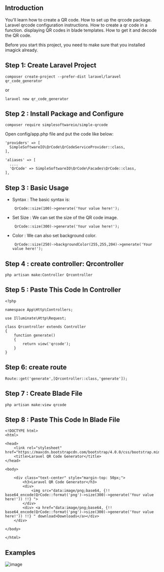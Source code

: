 ## Introduction

You'll learn how to create a QR code. How to set up the qrcode package. Laravel qrcode configuration instructions. How to create a qr code in a function. displaying QR codes in blade templates. How to get it and decode the QR code. 

Before you start this project, you need to make sure that you installed imagick already.

## Step 1:  Create Laravel Project

    composer create-project --prefer-dist laravel/laravel qr_code_generator
  
  or
  
    laravel new qr_code_generator
  
## Step 2 : Install Package and Configure

    composer require simplesoftwareio/simple-qrcode
  
  Open config/app.php file and put the code like below:
    
    'providers' => [
      SimpleSoftwareIO\QrCode\QrCodeServiceProvider::class,
    ],

    'aliases' => [
      ....
      'QrCode' => SimpleSoftwareIO\QrCode\Facades\QrCode::class,
    ],
    
## Step 3 : Basic Usage
   - Syntax : The basic syntax is:
   
          QrCode::size(100)->generate('Your value here!');
    
   - Set Size : We can set the size of the QR code image.
    
          QrCode::size(300)->generate('Your value here!');
    
   - Color : We can also set background color.
   
          QrCode::size(250)->backgroundColor(255,255,204)->generate('Your value here!');
      
## Step 4 : create controller: Qrcontroller

    php artisan make:Controller Qrcontroller
    
## Step 5 : Paste This Code In Controller

    <?php

    namespace App\Http\Controllers;

    use Illuminate\Http\Request;

    class Qrcontroller extends Controller
    {
        function generate()
        {
            return view('qrcode');
        }
    }


## Step 6: create route
 
    Route::get('generate',[Qrcontroller::class,'generate']);
    
## Step 7 : Create Blade File

    php artisan make:view qrcode
    
## Step 8 : Paste This Code In Blade File
    
    <!DOCTYPE html>
    <html>

    <head>
        <link rel="stylesheet" href="https://maxcdn.bootstrapcdn.com/bootstrap/4.0.0/css/bootstrap.min.css">
        <title>Laravel QR Code Generator</title>
    </head>

    <body>

        <div class="text-center" style="margin-top: 50px;">
            <h3>Laravel QR Code Generator</h3>
            <div>
                <img src="data:image/png;base64, {!! base64_encode(QrCode::format('png')->size(300)->generate('Your value here!')) !!} ">
            </div>
            <div> <a href="data:image/png;base64, {!! base64_encode(QrCode::format('png')->size(300)->generate('Your value here!')) !!} " download>Downloads</a></div>
        </div>

    </body>

    </html>    
## Examples

![image](https://user-images.githubusercontent.com/12113932/219296932-cf4dad66-68d1-4d20-a2b6-b127c6c3a9f9.png)
